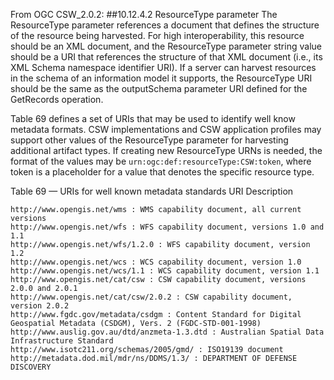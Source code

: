 From OGC CSW_2.0.2:
##10.12.4.2 ResourceType parameter
The ResourceType parameter references a document that defines the structure of the
resource being harvested. For high interoperability, this resource should be an XML
document, and the ResourceType parameter string value should be a URI that references
the structure of that XML document (i.e., its XML Schema namespace identifier URI). If
a server can harvest resources in the schema of an information model it supports, the
ResourceType URI should be the same as the outputSchema parameter URI defined for
the GetRecords operation.

Table 69 defines a set of URIs that may be used to identify well know metadata formats.
CSW implementations and CSW application profiles may support other values of the
ResourceType parameter for harvesting additional artifact types. If creating new
ResourceType URNs is needed, the format of the values may be
`urn:ogc:def:resourceType:CSW:token`, where token is a placeholder for a value that
denotes the specific resource type.

Table 69 — URIs for well known metadata standards
URI Description
```
http://www.opengis.net/wms : WMS capability document, all current versions
http://www.opengis.net/wfs : WFS capability document, versions 1.0 and 1.1
http://www.opengis.net/wfs/1.2.0 : WFS capability document, version 1.2
http://www.opengis.net/wcs : WCS capability document, version 1.0
http://www.opengis.net/wcs/1.1 : WCS capability document, version 1.1
http://www.opengis.net/cat/csw : CSW capability document, versions 2.0.0 and 2.0.1
http://www.opengis.net/cat/csw/2.0.2 : CSW capability document, version 2.0.2
http://www.fgdc.gov/metadata/csdgm : Content Standard for Digital Geospatial Metadata (CSDGM), Vers. 2 (FGDC-STD-001-1998)
http://www.auslig.gov.au/dtd/anzmeta-1.3.dtd : Australian Spatial Data Infrastructure Standard
http://www.isotc211.org/schemas/2005/gmd/ : ISO19139 document
http://metadata.dod.mil/mdr/ns/DDMS/1.3/ : DEPARTMENT OF DEFENSE DISCOVERY
```
